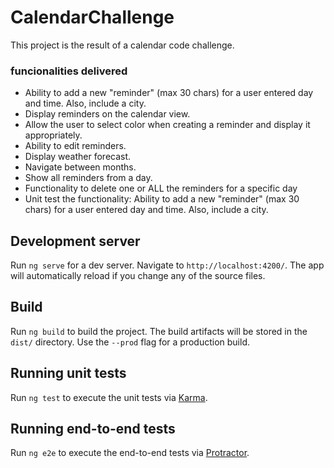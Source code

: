 # CalendarChallenge

This project is the result of a calendar code challenge.

### funcionalities delivered
- Ability to add a new "reminder" (max 30 chars) for a user entered day and time. Also, include a city.
- Display reminders on the calendar view.
- Allow the user to select color when creating a reminder and display it appropriately.
- Ability to edit reminders.
- Display weather forecast.
- Navigate between months.
- Show all reminders from a day.
- Functionality to delete one or ALL the reminders for a specific day
- Unit test the functionality: ​Ability to add a new "reminder" (max 30 chars) for a user entered day and time. Also, include a city.


## Development server

Run `ng serve` for a dev server. Navigate to `http://localhost:4200/`. The app will automatically reload if you change any of the source files.

## Build

Run `ng build` to build the project. The build artifacts will be stored in the `dist/` directory. Use the `--prod` flag for a production build.

## Running unit tests

Run `ng test` to execute the unit tests via [Karma](https://karma-runner.github.io).

## Running end-to-end tests

Run `ng e2e` to execute the end-to-end tests via [Protractor](http://www.protractortest.org/).